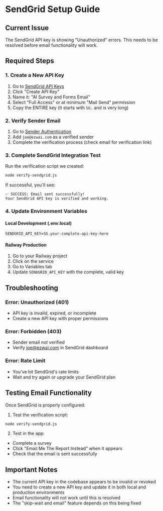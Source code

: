 # SendGrid Setup Guide

## Current Issue
The SendGrid API key is showing "Unauthorized" errors. This needs to be resolved before email functionality will work.

## Required Steps

### 1. Create a New API Key
1. Go to [SendGrid API Keys](https://app.sendgrid.com/settings/api_keys)
2. Click "Create API Key"
3. Name it: "AI Survey and Forms Email"
4. Select "Full Access" or at minimum "Mail Send" permission
5. Copy the ENTIRE key (it starts with `SG.` and is very long)

### 2. Verify Sender Email
1. Go to [Sender Authentication](https://app.sendgrid.com/settings/sender_auth)
2. Add `joe@ezwai.com` as a verified sender
3. Complete the verification process (check email for verification link)

### 3. Complete SendGrid Integration Test
Run the verification script we created:
```bash
node verify-sendgrid.js
```

If successful, you'll see:
```
✅ SUCCESS: Email sent successfully!
Your SendGrid API key is verified and working.
```

### 4. Update Environment Variables

#### Local Development (.env.local)
```
SENDGRID_API_KEY=SG.your-complete-api-key-here
```

#### Railway Production
1. Go to your Railway project
2. Click on the service
3. Go to Variables tab
4. Update `SENDGRID_API_KEY` with the complete, valid key

## Troubleshooting

### Error: Unauthorized (401)
- API key is invalid, expired, or incomplete
- Create a new API key with proper permissions

### Error: Forbidden (403)  
- Sender email not verified
- Verify joe@ezwai.com in SendGrid dashboard

### Error: Rate Limit
- You've hit SendGrid's rate limits
- Wait and try again or upgrade your SendGrid plan

## Testing Email Functionality

Once SendGrid is properly configured:

1. Test the verification script:
```bash
node verify-sendgrid.js
```

2. Test in the app:
- Complete a survey
- Click "Email Me The Report Instead" when it appears
- Check that the email is sent successfully

## Important Notes

- The current API key in the codebase appears to be invalid or revoked
- You need to create a new API key and update it in both local and production environments
- Email functionality will not work until this is resolved
- The "skip-wait and email" feature depends on this being fixed
